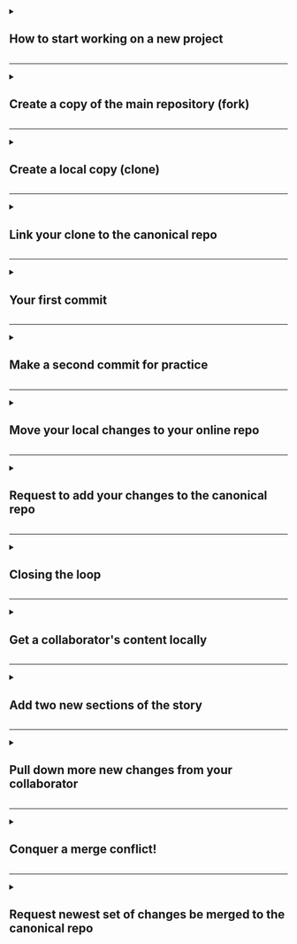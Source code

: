 <details>
<summary><h2>How to start working on a new project</h2></summary>

Scenario: You are pointed to a code repository on GitHub (this one) for a project that you just joined. You need to start contributing to this codebase. Where do you start? 

So far in the GitHub lessons, you've learned about using GitHub for version control to make and save changes (commit) and merge those changes into the code (pull request). You were also taught how to use branches to keep your code separate from the canonical codebase. However, that is not the only workflow that can be followed when using Git and GitHub. In our group, we use a slightly different version in order to manage collaborative development. Below is a generic depiction of our version control workflow. It is known more widely as the "fork-and-pull workflow".

![image](https://user-images.githubusercontent.com/13220910/81212295-4bf05a80-8f9a-11ea-8302-99a231f61480.png)

There is a main version of the code that people are collaboratively developing. Each contributor has their own version of this code online and locally. Changes are made locally, sent to their online version, and then combined with the collaborative version of the code. Contributors are able to get the changes from other users by syncing their local version with the collaborative version of the code. Now let's look at that workflow using Git + GitHub terminology.

![image](https://user-images.githubusercontent.com/13220910/81212707-dfc22680-8f9a-11ea-8fc8-ad0d960d8207.png)

There is a main version of the code that people are collaboratively developing (`upstream repository`). Each contributor has their own version of this code online (`forked repository`) and locally (`cloned repository`). Changes are saved locally (`commit`), sent to their online version (`pushed to their fork`), and then combined with the collaborative version of the code (`merged with a pull request`). Contributors are able to get the changes from other users by syncing their local version with the collaborative version of the code (`pull the upstream repository`).

We are going to walk through each of these steps within the workflow in this lesson. We will also learn about merge conflicts and what a `.gitignore` file is all about. 

</details>

<hr>

<details>
<summary><h2>Create a copy of the main repository (fork)</h2></summary>

The first step in our workflow when working on a new project is to fork the canonical repository. This creates a copy of the repository that is specific to your user on GitHub. Everyone that is working on the project has their own fork of the repository where they can safely make changes without impacting the main code or other contributor's code.

----
**Action:** Fork this repo!

1. Open the main repository page, `https://github.com/padilla410/ds-gitflows-static-[username]`.
2. Click the "Fork" button at the top right (see image below).

![image](https://user-images.githubusercontent.com/13220910/81218905-94147a80-8fa4-11ea-9685-09ae5b335bdf.png)

3. If prompted with `Where should we fork ...`, choose your user account.
4. When it is complete, you should be on a new webpage. Instead of `padilla410/ds-gitflows-static-[username]`, you will now see `[username]/ds-gitflows-static-[username]` at the top.

Congratulations! You've made your own copy of the main repository.

</details>

<hr>

<details>
<summary><h2>Create a local copy (clone)</h2></summary>

The next step in our workflow is to clone your fork. This creates a local copy of the repository that is specific to your user on GitHub. The local copy is where you will make changes to the codebase. 

----
**Action:** Clone this repo!

1. Open the GitHub page for your fork, e.g. `https://github.com/[username]/ds-gitflows-static-[username]`. *A navigation note*: from your fork, you can easily navigate back to the canonical repository by clicking the link next to "forked from" at the top, just below your forked repository name. From the canonical repo page, you can get back to your fork by clicking the fork button on the canonical repo and choosing your existing fork from the list.
2. Click the `Clone or download` button. Again, make sure you are ***on your fork***. This means that you see `[username]/ds-gitflows-static-[username]` at the top of the page with `forked from padilla410/ds-gitflows-static-[username]` underneath.
3. Copy the SSH address, not the HTTPS one (see image below). We should have already set up your SSH keys, but if not, follow [these instructions to generate an SSH key](https://help.github.com/en/github/authenticating-to-github/generating-a-new-ssh-key-and-adding-it-to-the-ssh-agent) and [these instructions to add the SSH key to your GitHub account](https://help.github.com/en/github/authenticating-to-github/adding-a-new-ssh-key-to-your-github-account). When you come back to the page, you should have the SSH option.

![image](https://user-images.githubusercontent.com/13220910/81214134-01241200-8f9d-11ea-9acc-994e0ccf368f.png)

4. Open Git Bash on your computer.
5. Change the working directory ([use `cd`](https://stackoverflow.com/questions/17753986/how-to-change-directory-using-windows-command-line)) to the location where you would like to create the cloned directory. I would recommend creating a folder somewhere in your D drive to put GitHub projects.
6. Type `git clone [insert URL]` and hit enter, e.g. `git clone git@github.com:[username]/ds-gitflows-static-[username].git`. Note that you cannot CTRL+V to paste into Git Bash. Right click and choose paste instead.
7. A new folder with the same name as the repository is now available in your working directory. In the folder, you will find the same files and file structure that you can see on GitHub.

You have now successfully cloned your fork!

</details>

<hr>

<details>
<summary><h2>Link your clone to the canonical repo</h2></summary>

We refer to online versions of GitHub repositories as "remotes". If you open Git Bash to your project directory (you may need to `cd ds-gitflows-static-[username]` from the end of the last section) and run `git remote -v`, you will see a list of remotes and their URLs that are currently associated with your local copy. Currently, you have one remote - your fork of the repository - though you will see both a fetch and push option for it. It is referred to as the `origin` because your local copy *originated* from it. 

What we need to do now is link the canonical repository to your local copy. This closes the loop and enables you to pull down changes that collaborators have merged to the main repo into your local version. We refer to the online canonical version as the `upstream` repo and it is a `remote` because it is online.

----
**Action:** Link your cloned repository to the upstream remote.

1. Open the GitHub page for the main (or canonical) repository, `https://github.com/padilla410/ds-gitflows-static-[username]`
2. Just like in the previous step, click `Clone or download`
3. Copy the SSH URL (not the HTTPS URL)
4. Open Git Bash to your project's working directory.  
5. Type `git remote add upstream [insert URL]`, e.g. `git remote add upstream https://github.com/padilla410/ds-gitflows-static-[username]`. *Reminder:* you cannot CTRL+V to paste into Git Bash. Right click and choose paste instead.
6. Hit enter.
7. Now, when you run `git remote -v` you should see a list with both an `upstream` remote and an `origin` remote.

You have now set up your new project for collaborative development! We are ready to start making changes. Please move onto the next section.

</details>

<hr>

<details>
<summary><h2>Your first commit</h2></summary>

You are now ready to start contributing your own content to the project! Normally, you would be adding new files, editing lines of code, etc; however, to keep this tutorial programming language-agnostic, we will be editing text in a Markdown document. I think you have already learned about Markdown but if not, visit [this quick article](https://guides.github.com/features/mastering-markdown/) to learn about it.

We will be using the `dryville_story.md` file to illustrate changes to a repository. First, you will make a change and then save it with Git.

----
**Action:** Add text to the story and commit your change.

1. Before we make any changes, let's check that we are starting from a clean slate. Run `git status` in Git Bash in your project directory. You should see a message that says "nothing to commit". This means that there are no changes on your local copy and it exactly matches the content on your remote fork (the `origin` repo). This is good!
1. Now, open the `dryville_story.md` file on your computer. Any text editor will do, such as [Notepad++](https://notepad-plus-plus.org/downloads/). Currently, there is a title (denoted by `#`) and two sub-headers (denoted by `##`) with text. You can also see the syntax for hyperlinks, `[text that appears](link/to/the/website)`. To see how this syntax is rendered on GitHub, open the `dryville_story.md` file on GitHub by going to the main repo (`https://github.com/padilla410/ds-gitflows-static-[username]`) and clicking the file name.
1. Now, we will add the next section of the story (we are recreating the story available [here on the USGS Water Science School](https://www.usgs.gov/special-topic/water-science-school/science/story-water-dryville)). Open that link. The next section in the story that we don't have in our file yet is called "Getting Water to Your Homes". Add the title (use `##`), the body text, and the appropriate link for the words "over 8 pounds a gallon" to the `dryville_story.md` file locally. Save the file.
1. Now, we have made a change in our local repo. If you run `git status` in Git Bash, you should see the words "modified: dryville_story.md". This means that Git detects a new change. At this point, you could run `git diff` to visually see the changes you made: red = original, green = changed (if you do this and see a `:` at the bottom of your bash window, type `q` to get out of the diff view before proceeding). You will also see the words "no changes added to commit". This is because we have not told Git to record these changes; we have not "staged" them. 
1. We now need to stage these changes so that they can be included in our commit. To stage our changes, run `git add dryville_story.md`. Now when you run `git status`, you see that the "modified: dryville_story.md" change is listed under "Changes to be committed". We are now ready to make a commit.
1. To make a commit, run `git commit -m "[insert your message here]"`. For this change, we will run `git commit -m "add getting-water-to-your-homes section"`. Any change that was listed under the "Changes to be committed" section when we ran `git status` will be included in this commit.
1. Run `git status` again. We should be back to where we started. There is "nothing to commit" because we don't have any additional changes to the repository content - we already committed our only changes. However, you will also see that it says "Your branch is ahead of 'origin/master' by 1 commit". We'll talk about that later.

You have now made a commit and recorded your changes with Git! Please move on to the next section.

</details>

<hr>

<details>
<summary><h2>Make a second commit for practice</h2></summary>

Practice makes perfect - let's make a second commit to our local repo.

----
**Action:** Add the next section's text and commit this change.

1. If you run `git status` in Git Bash  right now, you should see a message that says "nothing to commit" and also "Your branch is ahead of 'origin/master' by 1 commit". 
1. Open the `dryville_story.md` file on your computer and add the next section of [the story](https://www.usgs.gov/special-topic/water-science-school/science/story-water-dryville), which is called "Dryville's First Water Works". Keep the same formatting as before (`##` for the title, `[inline text](url)` for hyperlinks). Save the file.
1. We have now made a second change in our local repo. If you run `git status` in Git Bash, you should see the words "modified: dryville_story.md". This means that Git detects your change. You will also see the words "no changes added to commit". This is because we still need to stage our changes. Note that you will still see "Your branch is ahead of 'origin/master' by 1 commit" - more on that later.
1. Run `git add dryville_story.md` to stage these changes so that they can be included in our next commit. Now when you run `git status`, you see that the "modified: dryville_story.md" change is listed under "Changes to be committed". We are now ready to make a commit.
1. Run `git commit -m "add dryvilles-first-water-works section"` to make a second commit.
1. Run `git status` again. We should be back to where we started. There is "nothing to commit" because we don't have any additional changes to the repository content - we already committed our changes. However, you will now see that it says "Your branch is ahead of 'origin/master' by 2 commits". We'll talk about that next.

You have now made two commits and recorded your changes with Git! Please move on to the next section.


</details>

<hr>

<details>
<summary><h2>Move your local changes to your online repo</h2></summary>

At this point, we have made our file changes and are satisfied with the state of our local repository. It is time to join these changes with the main repository so that our collaborators can use them. Before we can merge our changes with the main repository, we need to get our local changes onto our fork on GitHub.

----
**Action:** Push your changes to your GitHub fork. 

1. If you run `git status` in Git Bash  right now, you should see a message that says "nothing to commit" and also "Your branch is ahead of 'origin/master' by 2 commits". This means that our local version has 2 new changes that do not appear in our remote fork (called the `origin` because our local version *originated* from it). 
1. To get our local changes to appear on our remote fork, we need to "push" them there. To do so, run `git push`. By default, it will push changes up to the `origin` remote `master` branch (we aren't using branching just yet, so everything is the `master` branch). If you want to be more explicit, you can run `git push [remote name] [branch name]`. For example, `git push origin master` will do the same as `git push`.
1. After you run this successfully, you will see "To github.com:[username]/ds-gitflows-template.git" near the bottom. It is telling you where those changes went, which is to your remote fork. Yay!
1. Go to your fork's webpage (`https://github.com/[username]/ds-gitflows-[username]`) and click on the `commits` button (see image below). You should see your two commit messages appear there.

![image](https://user-images.githubusercontent.com/13220910/81228151-2b80ca00-8fb3-11ea-9ffe-885791732755.png)

You have pushed your changes up to GitHub! Please move on to the next section.


</details>

<hr>

<details>
<summary><h2>Request to add your changes to the canonical repo</h2></summary>

With the new changes on your fork, your are now ready to create a pull request (PR). A PR bundles all of your commits together and *requests* that they be *pull*ed into the canonical repository. When a PR is opened, you typically request that a collaborator review your changes. They can look at your PR and examine how the sum of all of your commits differ from the existing canonical repo. They can make suggestions for revisions to specific lines and ask for changes before they merge your contributions into the main repo. 

For now, we will discuss how to open a pull request.

----
**Action:** Open a pull request. 

1. Go to **your fork's** webpage (`https://github.com/[username]/ds-gitflows-[username]`). At the top, you will see a "New pull request button" (see image below). Click that button.

![image](https://user-images.githubusercontent.com/13220910/81233801-17da6100-8fbd-11ea-9a84-07c9a9a3e705.png)

2. Before your pull request is actually created, you should verify that you are requesting the correct changes be merged with the correct repository. For now, we are not working with branches, so don't worry about the fields that say "master". However, you should verify that the `base repository` is set to the project canonical repo (`padilla410/ds-gitflows-static-[username]` in this case) and that the `head repository` is set to your fork (`[username]/ds-gitflows-[username]`). You also need to verify the commits lists. It should list the two that you just created.
3. When you have checked those things, you can click the green "Create pull request" button.
4. You still haven't made the pull request yet - one more step. You now need to title your pull request and add a description about your changes. I believe this was discussed earlier but if you need a refresher, [here is an article about some common best practices when it comes to PRs](https://www.atlassian.com/blog/git/written-unwritten-guide-pull-requests).
5. Once you add a title and description, click the cog next to the `Reviewers` feature on the right bar and select your course contact as the reviewer from the drop-down menu. If you do not have the option to add a reviewer, do step 6 and then add the reviewer after.
6. Now you are ready - click "Create pull request"

You have now successfully created a PR! Wait for your PR to be reviewed and merged. Once your PR has been merged, move on to the next section.


</details>

<hr>

<details>
<summary><h2>Closing the loop</h2></summary>

Congratulations - your PR was merged and you have successfully changed the canonical repository. You are almost a Git Pro! 

Merging a PR creates a commit on the canonical repository. Even though the most recent changes were your additions, technically your fork and local repository do not have that "merge" commit and are now out-of-date with the canonical repo. So, what we will do now is learn how to close the loop after your PR is merged.

----
**Action:** Close the loop. 

1. Open Git Bash and make sure you are in your project's directory (reminder: use `cd`).
1. Pull down changes from the canonical repository (aka the "upstream" remote) by running `git pull upstream master`.
1. We now have changes locally that do not appear on our fork (aka the "origin" remote). So if we run `git status`, we get the message "Your branch is ahead of 'origin/master' by X commits".
1. Just like we did earlier, we can push our local changes to our fork by running `git push` (or `git push origin master` to be explicit).
1. Now when you run `git status`, you should see that everything is up-to-date and there is nothing to commit. 

You have successfully closed the loop after your PR was merged! Please move on to the next section.


</details>

<hr>

<details>
<summary><h2>Get a collaborator's content locally</h2></summary>

Scenario: After your content was merged, a collaborator tells you that they added additional content. You want to keep working, but you don't want to duplicate anything they did. You now need to pull in their content to your local repository before you continue working. Don't worry, we have done this before. We just need to pull down any new changes from the canonical repository!

----
**Action:** Pull down a collaborator's contributions to the canonical repository. 

1. First, verify that you did indeed close the loop after merging your PR (see previous section).
1. Now, visit that canonical repository on GitHub and look at the commits (go to `https://github.com/padilla410/ds-gitflows-static-[username]` and click on "commits"). You should see a new commit that was not created by you. 
1. Click on the commit name to see what changes were made. Looks like your collaborator added the next section of the story! 
1. Our goal is to continue this work and add another section but first, we need to get our collaborator's changes locally. Before pulling down changes, verify that you don't have any uncommitted changes locally. Run `git status` and look for the phrase, "nothing to commit".
1. Next, pull their changes down using `git pull upstream master`. Remember, the "canonical repository" is referred to as the "upstream" remote in git commands.
1. Now when you open your `dryville_story.md` file locally, you should see the "Be Gone, Dirty Water" section is the last in the file. 

Great! You successfully pulled down contributions that someone else on your team made to the repository. Next, we will add another section. Please move onto the next section.


</details>

<hr>

<details>
<summary><h2>Add two new sections of the story</h2></summary>

Time to add on to this story. We've done this a couple times now, so the edit-save-add-commit pattern should be getting familiar.

----
**Action:** Add text for the next two sections and commit those changes.

1. If you run `git status` in Git Bash  right now, you should see a message that says "nothing to commit" and also "Your branch is ahead of 'origin/master' by 1 commit" (that one commit is the one from your collaborator that has not yet been pushed to your fork). 
1. Open the `dryville_story.md` file on your computer and add the next section of [the story](https://www.usgs.gov/special-topic/water-science-school/science/story-water-dryville), which is called "Your First Flood". Keep the same formatting as before (`##` for the title, `[inline text](url)` for hyperlinks). Save the file.
1. If you run `git status` in Git Bash, you should see the words "modified: dryville_story.md". This means that Git detects your change. You will also see the words "no changes added to commit". This is because we still need to stage our changes. Note that you will still see "Your branch is ahead of 'origin/master' by 1 commit" - we still haven't pushed since we pulled down our collaborator's changes.
1. Run `git add dryville_story.md` to stage these changes so that they can be included in our next commit. Now when you run `git status`, you see that the "modified: dryville_story.md" change is listed under "Changes to be committed". We are now ready to make a commit.
1. Run `git commit -m "add your-first-flood section"` to make a commit.
1. Run `git status` again. We should be back to where we started. There is "nothing to commit" because we don't have any additional changes to the repository content - we already committed our changes. However, you will now see that it says "Your branch is ahead of 'origin/master' by 2 commits".
1. Now repeat for "Storing Water for a Rainy Day". Copy and paste text from [the complete story](https://www.usgs.gov/special-topic/water-science-school/science/story-water-dryville). Keep the same formatting as before (`##` for the title, `[inline text](url)` for hyperlinks). Save the file.
1. Run `git add dryville_story.md` to stage these changes.
1. Run `git commit -m "add storing-water-for-a-rainy-day section"` to make a commit.
1. Now `git status` shows that we are ahead of `origin/master` by 3 commits.

You have now made two new commits. Please move on to the next section.


</details>

<hr>

<details>
<summary><h2>Pull down more new changes from your collaborator</h2></summary>

In the last section, we made two commits that added two new sections of the story to our `dryville_story.md` file. Huzzah! Everything is peachy. However, while you were doing that, your collaborator also decided to add to the story and they committed before you. Now, we need to once again pull down their changes before moving on.

----
**Action:** Pull down your collaborator's most recent additions. 

1. First, verify that you did indeed complete the previous section.
1. Before pulling down changes, verify that you don't have any uncommitted changes locally. Run `git status` and look for the phrase, "nothing to commit".
1. Next, pull their changes down using `git pull upstream master`. 
1. Uh oh, there seems to be an issue. When we pulled down those changes, the message "CONFLICT (content): Merge conflict in dryville_story.md" appeared. We must have been editing the same line of the file as our collaborator.

Your first merge conflict! Everything will be OK, promise :) Please move on to the next section.


</details>

<hr>

<details>
<summary><h2>Conquer a merge conflict!</h2></summary>

In the last section, we pulled down changes from our collaborator and realized that there was a merge conflict. This occurs when you edit the same line of code. In this case, you both added on to the last line of the file. Don't worry - merge conflicts are not as intimidating as they may seem. Let's do this!

----
**Action:** Fix the merge conflict. 

1. Open your local `dryville_story.md` file.
1. Scroll through the file and look for where the merge conflict happens. Merge conflicts are denoted by `<<<<<<<` at the start and `>>>>>>>` at the end. Sometimes, there are multiple conflicts and each will be sectioned off with the left and right pointing carrots.
1. We have one merge conflict in this situation, so that makes this easier. Merge conflicts happen because Git doesn't know which are the correct lines. A human needs to intervene and decide what to keep and what not to keep. Look at your conflict in `dryville_story.md`. The content between `<<<<<<< HEAD` and `=======` is the content that existed in your version of the file before you attempted to pull other changes. The content between `=======` and `>>>>>>>` is what you pulled down and tried to merge. Examine the differences between the content in those sections.
1. The most obvious difference is that your version has the `Your First Flood` section, while the version you are trying to merge does not. So, you would want to keep the `Your First Flood` text. Cut and paste that section so that it is outside and above the `<<<<<<< HEAD` section (see below).

```
## Your First Flood

You're again happy until the first desert downpour hits. The rain flows down the hills (runoff) into Dryville's town center and suddenly you have your first flood — more unwanted water (and the mud it carries with it) to deal with. You decide to build a set of storm drains to fix this problem. Lay some more (this time BIG) pipes through town with intakes where the water collects in low spots. Storm water will flow into these pipes and be sent on its way downhill into your creek. Another problem solved.

But when the storm hit, Dryville Creek overflowed and flooded some houses that were built on the flood plain, the flat ground alongside of the creek. You can do two things here. Look at the lay of the land and decide what parts of the creek bed will flood most often when it really rains and don't allow people to build houses there, or build a dam upstream to create a reservoir to trap storm water before it floods into town. Your reservoir can then release the water slowly over a long period of time, thus preventing floods and recharging ground water.

<<<<<<< HEAD
## Storing Water for a Rainy Day

You start thinking... a reservoir (you can call it a lake) above town could really serve a lot of purposes. A lake will provide a place for you to have fun — go swimming, boating, catch catfish, and relax. You can run your water-supply intake pipes from the lake instead of from your creek, especially since the flood destroyed your water-intake pumping station. With a dam you can release only the amount of water you want into the creek below the dam, thus making sure you have just the right amount of water running in Dryville Creek at all times. A dam would even help prevent flooding downstream because you can hold extra rainfall and runoff during a storm and slowly release it afterward. You can build a bigger paddle wheel, or, better yet, construct a real [hydroelectric power plant](https://www.usgs.gov/special-topic/water-science-school/science/hydroelectric-power-water-use) in your dam to start generating electricity! More problems solved.
=======
## Storing Water for a Rainy Day

You start thinking... a reservoir (you can call it a lake) above town could really serve a lot of purposes. A lake will provide a place for you to have fun — go swimming, boating, catch catfish, and relax. You can run your water-supply intake pipes from the lake instead of from your creek, especially since the flood destroyed your water-intake pumping station. With a dam you can release only the amount of water you want into the creek below the dam, thus making sure you have just the right amount of water running in Dryville Creek at all times. A dam would even help prevent flooding downstream because you can hold extra rainfall and runoff during a storm and slowly release it afterward. You can build a bigger paddle wheel, or, better yet, construct a real hydroelectric power plant in your dam to start generating electricity! More problems solved.
>>>>>>> afd002e4b66f31f815e4236ffa6ea3e17f127e1d
```

5. Now, continuing on. Examine the differences between the "Storing Water for a Rainy Day" sections. Can you find any?
6. The only difference should be that your version (the top one) has a hyperlink for the hydroelectric power plant, while the version that is being merged does not. So, we actually want to keep only the version that you created. 
7. Delete the content between `=======` and `>>>>>>>`.
8. Now you are left with the merge conflict symbols and the correct version of the "Storing Water for a Rainy Day" section. Delete all of the symbols related to the merge conflict (`<<<<<<< HEAD`, `=======`, and `>>>>>>> [random letters/numbers]`). Now, you should be back to where you started (which happens in merge conflict resolution sometimes).
9. Save the file.
10. The last step for resolving a merge confict is to commit your changes. Follow the same pattern as before. Running `git status` will show you that you have an unresolved merge conflict. Just as before, run `git add dryville_story.md` to stage your changed file. Then commit by running `git commit -m "resolve merge conflict"`. 
11. Now, when you run `git status` you will see that you don't have any changes to commit (but your branch still ahead of origin/master - see next section).

You successfully resolved a conflict! Please move on to the next section.


</details>

<hr>

<details>
<summary><h2>Request newest set of changes be merged to the canonical repo</h2></summary>

We are now ready to push our local changes (including the resolved merge conflict) up to our fork (aka remote "origin"). Then, we can open a pull request (PR). 

----
**Action:** Push your changes to your GitHub fork and open a PR. 

1. If you run `git status` in Git Bash  right now, you should see a message that says "nothing to commit" and also "Your branch is ahead of 'origin/master' by X commits". Our local version has new changes that do not appear in our fork (aka the remote `origin` because our local version *originated* from it). 
1. Just as before, we need to "push" our local changes to our remote fork. Run `git push origin master` to do so. 
1. Go to **your fork's** webpage (`https://github.com/[username]/ds-gitflows-[username]`) and click on the `commits` button (see image below). You should see your new commit messages appear there.
1. Now, click the "Code" tab to go back to your fork's home page. At the top, click the "New pull request button".
1. Before your pull request is actually created, you need to verify that you are requesting the correct changes be merged with the correct repository. Remember, we are not working with branches, so don't worry about the fields that say "master". However, you should verify that the `base repository` is set to the project canonical repo (`padilla410/ds-gitflows-static-[username]`) and that the `head repository` is set to your fork (`[username]/ds-gitflows-[username]`).
1. After verifying, click the green "Create pull request" button.
1. Add a title to your pull request and a description about your changes. 
1. Once you add a title and description, click the cog next to the `Reviewers` feature on the right bar and select @lindsayplatt as the reviewer from the drop-down menu. If you do not have the option to add a reviewer, do step 9 and then add the reviewer after.
1. Now, click "Create pull request".

You have successfully made a second pull request! Wait for your PR to be reviewed and merged. Once your PR has been merged, you can move on to the next section.


/details>

<hr>

<details>
<summary><h2>Close another loop after a merged PR</h2></summary>

Your PR was merged! Yay! Now, remember that "closing the loop" thing we did after our last PR was merged? Let's do it again.

Merging a PR creates a commit on the canonical repository. Even though the most recent changes were your additions, technically your fork and local repository do not have that "merge" commit and are now out-of-date with the canonical repo. So, we need to close the loop.

----
**Action:** Close the loop. 

1. Open Git Bash and make sure you are in your project's directory (reminder: use `cd`).
1. Pull down changes from the canonical repository (aka the "upstream" remote) by running `git pull upstream master`.
1. We now have changes locally that do not appear on our fork (aka the "origin" remote). So if we run `git status`, we get the message "Your branch is ahead of 'origin/master' by X commits".
1. Just like we did earlier, we can push our local changes to our fork by running `git push` (or `git push origin master` to be explicit).
1. Now when you run `git status`, you should see that everything is up-to-date and there is nothing to commit. 

You have once again closed the loop after your PR was merged! Please move on to the next section.

/details>

<hr>

<details>
<summary><h2>Using a gitignore file</h2></summary>

The last topic we are going to cover in this tutorial is the `.gitignore` file. These files are used when you have a local file that you don't want to track changes to in a commit or put on GitHub. You simply add the name of the file (including directory structure when applicable) to the `.gitignore` file to have Git *ignore* it (see what they did there?). This practice is often used for intermediate files created by processes within your repo, temporary files, or really large data that need to be stored elsewhere. Additional information about `.gitignore` files can be found in [this article](https://www.pluralsight.com/guides/how-to-use-gitignore-file).

----
**Action:** Add a file and then gitignore it.

1. First, open the `.gitignore` file that is in your local directory using a text editor (for example, Notepad++). It should be completely empty.
1. Next, download [this image](https://prd-wret.s3.us-west-2.amazonaws.com/assets/palladium/production/s3fs-public/styles/carousel_large/public/thumbnails/image/wss-wu-dryville.jpg?itok=uxY0Fwj1) (right click and choose "Save image as") and save as `wss-wu-dryville.jpg` in your `ds-gitflows-[username]` folder. 
1. Now in Git Bash, run `ls` to "list" the items in your current working directory. You should see the following: `dryville_story.md`, `README.md` and `wss-wu-dryville.jpg`. Note that the `.gitignore` file doesn't show up with `ls` because it is technically a "hidden" file (starts with a `.`).
1. So, you've added a new file to your repository. Now, run `git status`. Git shows that `wss-wu-dryville.jpg` is an untracked file. We could leave it like that and just try to remember to not commit it, but that seems risky. The more foolproof way is to to add it to the `.gitignore` file.  
1. Add `wss-wu-dryville.jpg` to the `.gitignore` file. Save the file.
1. Now run `git status`. It no longer shows `wss-wu-dryville.jpg` as an untracked file, but instead shows that we have modified `.gitignore`. That is because this file is version controlled - whenever we change it, we push those changes to the master repository so that everyone uses the same one. 
1. Now, commit your changes to `.gitignore` and push to your fork.  
```
git add .gitignore
git commit -m "add downloaded image to gitignore"
git push origin master
```
8. Finally, create a pull request. Make sure to add your course contact as the reviewer of your PR. Reminder - you can look back at closed issues to follow along with past instructions by clicking "Issues" and then "Closed" on the GitHub page for the canonical repository.

Once you open your PR, wait for it to be reviewed and merged. Once your PR has been merged, close this issue and go to the next one.

/details>

<hr>

<details>
<summary><h2>In conclusion ...</h2></summary>

Welcome to the end of the hands on tutorial with Git and GitHub! You have now been exposed and practiced the basic workflow that USGS DS uses for collaborating on codebases. See the bottom of this issue for instructions about next steps.

## The conceptual diagram of the workflow you just learned/used 

![image](https://user-images.githubusercontent.com/13220910/81212707-dfc22680-8f9a-11ea-8fc8-ad0d960d8207.png)

## A summary list of commands that were used.

### Setting up a new project

1. Fork the canonical repo to your username.
1. Create a local copy of your fork - copy the SSH URL from **your fork's** GitHub page, then in Git Bash run `git clone [insert your fork's SSH URL]`.
1. Add the canonical repo as a remote to your local version - copy the SSH URL from **the canonical repo's** GitHub page, then in Git Bash run `git remote add upstream [insert canonical repo's SSH URL]`.
1. Verify that you are ready to go with remotes - run `git remote -v` and check that your fork's URL is next to `origin` and the canonical repo is listed next to `upstream`.

### Saving a change locally

1. Change the file(s).
1. Inspect what changes git detects - run `git status`
1. Stage the files that you want to include in your commit - `git add [insert file name]`. Pro tip: use `git add .` to stage all changed files listed with `git status`.
1. Commit your staged changes - `git commit -m "[commit message here]"`

### Moving your local commits to your fork

1. Run `git push origin master`
1. Look at the "commits" page on your fork on GitHub to see your new commits.

### Adding your changes to the canonical repository

1. Once you have changes on your fork that make it different from the canonical repository, go to your fork's GitHub page and click "New pull request". 
1. In the next screen, verify that the `base` repository shows the canonical and the `head` repository shows your fork. 
1. Click "Create pull request".
1. Add a title and description. Include your course contact as a reviewer.
1. The reviewer will merge the changes.
1. Close the loop by pulling down the changes from upstream to your local repo - `git pull upstream master`

### Handling merge conflicts

1. If you have a merge conflict after pulling down changes, look in the file(s) that have been flagged as having conflicts.
1. Inspect the content between `<<<<<<< HEAD` and `=======`, which is the content that existed before the merge (likely your content).
1. Now inspect the content between `=======` and `>>>>>>> [string of letters and numbers]`, which is the content that is trying to be merged with what currently exists locally (likely the remote content).
1. Decide what of that content to keep and what to delete.
1. Remove the merge conflict symbols, `<<<<<<< HEAD`, `=======`, and `>>>>>>> [string of letters and numbers]`.
1. Save the file and then commit your merge resolution (see above for making commits). The the message "resolve merge conflict" is often used.

## Feeling confident? Explore more!

There is a lot more Git that can be learned, but the above are the basics that will probably be enough for awhile. As you start to get more advanced, there may be some additional concepts/commands you should learn such as, 

* Temporarily hiding changes in order to pull upstream changes to avoid conflicts (`git stash`, `git stash apply`),
* branching (`git checkout -b`), and
* much more!

----
**Action:** Once you are done reading this, return to the canonical repo's main GitHub page `https://github.com/padilla410/ds-gitflows-static-[username]`.

/details>

<hr>
